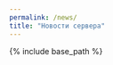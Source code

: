 ```yaml
---
permalink: /news/
title: "Новости сервера"
---
```


{% include base_path %}

<script src="https://cdn.commoninja.com/sdk/latest/commonninja.js" defer></script>
<div class="commonninja_component pid-f5ef1593-50af-4f6e-88a1-101ddef724f4"></div>